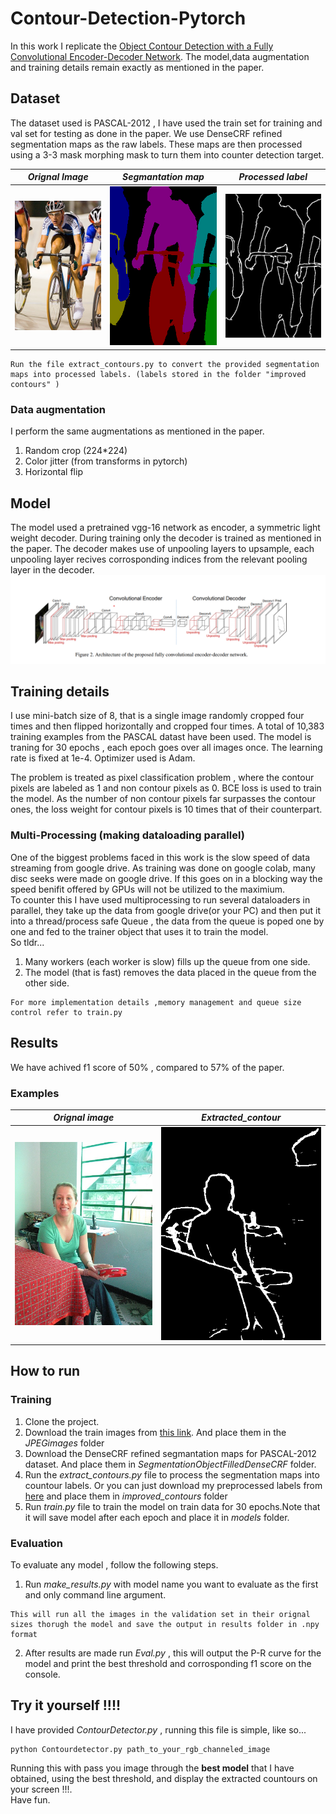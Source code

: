 # Contour-Detection-Pytorch
In this work I replicate the [Object Contour Detection with a Fully Convolutional Encoder-Decoder Network](https://arxiv.org/pdf/1603.04530.pdf). The model,data augmentation and training details remain exactly as mentioned in the paper.

## Dataset
The dataset used is PASCAL-2012 , I have used the train set for training and val set for testing as done in the paper. We use DenseCRF refined segmentation maps as the raw labels. These maps are then processed using a 3-3 mask morphing mask to turn them into counter detection target. 

|*Orignal Image* | *Segmantation map* | *Processed label* |
|----------------|--------------------| -----------------|
|![](./Images/cycle.jpg) |![](./Images/cycle_seg.png)  | ![](./Images/cycle_con.png) |

```
Run the file extract_contours.py to convert the provided segmentation maps into processed labels. (labels stored in the folder "improved contours" )
```

### Data augmentation
I perform the same augmentations as mentioned in the paper.  
1) Random crop (224*224)
2) Color jitter (from transforms in pytorch)
3) Horizontal flip

## Model
The model used a pretrained vgg-16 network as encoder, a symmetric light weight decoder. During training only the decoder is trained as mentioned in the paper. The decoder makes use of unpooling layers to upsample, each unpooling layer recives corrosponding indices from the relevant pooling layer in the decoder.
![](./Images/model.png)

## Training details
I use mini-batch size of 8, that is a single image randomly cropped four times and then flipped horizontally and cropped four times. A total of 10,383 training examples from the PASCAL datast have been used. The model is traning for 30 epochs , each epoch goes over all images once. The learning rate is fixed at 1e-4. Optimizer used is Adam.

The problem is treated as pixel classification problem , where the contour pixels are labeled as 1 and non contour pixels as 0. BCE loss is used to train the model. As the number of non contour pixels far surpasses the contour ones, the loss weight for contour pixels is 10 times that of their counterpart.

### Multi-Processing (making dataloading parallel)
One of the biggest problems faced in this work is the slow speed of data streaming from google drive. As training was done on google colab, many disc seeks were made on google drive. If this goes on in a blocking way the speed benifit offered by GPUs will not be utilized to the maximium.  
To counter this I have used multiprocessing to run several dataloaders in parallel, they take up the data from google drive(or your PC) and then put it into a thread/process safe Queue , the data from the queue is poped one by one and fed to the trainer object that uses it to train the model.  
So tldr...  
1) Many workers (each worker is slow) fills up the queue from one side.
2) The model (that is fast) removes the data placed in the queue from the other side.  

```
For more implementation details ,memory management and queue size control refer to train.py

```

## Results
We have achived f1 score of 50% , compared to 57% of the paper.

### Examples

| *Orignal image* | *Extracted_contour* |
|-----------------|---------------------|
|![](./Images/test.jpg) | ![](./Images/output.png)|




## How to run 
### Training
1) Clone the project.
2) Download the train images from [this link](https://drive.google.com/drive/folders/1UtoI52NtRX_-UHq3mwVeTnVhhXP6Tv0T?usp=sharing). And place them in the *JPEGimages* folder
3) Download the DenseCRF refined segmantation maps for PASCAL-2012 dataset. And place them in *SegmentationObjectFilledDenseCRF* folder.
4) Run the *extract_contours.py* file to process the segmentation maps into countour labels. Or you can just download my preprocessed labels from [here](https://drive.google.com/drive/folders/12B89J4aQ3n1nghNhXBNUowNP0smfzISe?usp=sharing) and place them in *improved_contours* folder
5) Run *train.py* file to train the model on train data for 30 epochs.Note that it will save model after each epoch and place it in *models* folder.


### Evaluation
To evaluate any model , follow the following steps.

1) Run *make_results.py* with model name you want to evaluate as the first and only command line argument.
``` 
This will run all the images in the validation set in their orignal sizes thorugh the model and save the output in results folder in .npy format
```
2) After results are made run *Eval.py* , this will output the P-R curve for the model and print the best threshold and corrosponding f1 score on the console. 


## Try it yourself !!!!
I have provided *ContourDetector.py* , running this file is simple, like so...  
```
python Contourdetector.py path_to_your_rgb_channeled_image  
```
Running this with pass you image through the **best model** that I have obtained, using the best threshold, and display the extracted countours on your screen !!!.  
Have fun.
